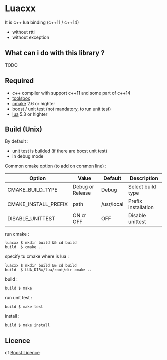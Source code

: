 # Luacxx 

It is c++ lua binding (c++11 / c++14)
* without rtti
* without exception

## What can i do with this library ?

TODO

## Required

* c++ compiler with support c++11 and some part of c++14
* [toolsbox](https://github.com/EVaillant/toolsbox)
* [cmake](https://cmake.org/) 2.6 or highter
* boost / unit test (not mandatory, to run unit test)
* [lua](http://www.lua.org/) 5.3 or highter

## Build (Unix)

By default :
* unit test is builded (if there are boost unit test)
* in debug mode

Common cmake option (to add on common line) :

 Option | Value | Default | Description
--------| ------|---------|------------
CMAKE_BUILD_TYPE | Debug or Release | Debug | Select build type
CMAKE_INSTALL_PREFIX | path | /usr/local | Prefix installation
DISABLE_UNITTEST | ON or OFF | OFF | Disable unittest

run cmake :

```shell
luacxx $ mkdir build && cd build
build  $ cmake ..
```

specify tu cmake where is lua :
```shell
luacxx $ mkdir build && cd build
build  $ LUA_DIR=/lua/root/dir cmake ..
```

build :

```shell
build $ make
```

run unit test :

```shell
build $ make test
```

install :

```shell
build $ make install
```

## Licence

cf [Boost Licence](http://www.boost.org/LICENSE_1_0.txt)
